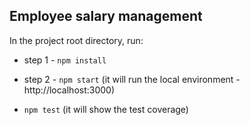 ## Employee salary management

In the project root directory, run:
 - step 1 - `npm install`
 - step 2 - `npm start` (it will run the local environment - http://localhost:3000)

- `npm test` (it will show the test coverage) 
